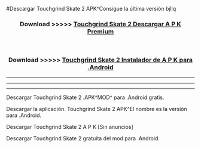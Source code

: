 #Descargar Touchgrind Skate 2 APK^Consigue la última versión bjllq



<div align="center">
<h3>Download >>>>> <a href="https://es-sites.web.app/?es= Touchgrind Skate 2">Touchgrind Skate 2 Descargar A P K Premium</a></h3><br>

<h3>Download >>>>> <a href="https://es-sites.web.app/?es= Touchgrind Skate 2">Touchgrind Skate 2 Instalador de A P K para .Android</a></h3>
</div>


----------------------------------------------------------

----------------------------------------------------------

----------------------------------------------------------

Descargar Touchgrind Skate 2 .APK^MOD^ para .Android gratis.

Descargar la aplicación. Touchgrind Skate 2 APK^El nombre es la versión para .Android.

Descargar Touchgrind Skate 2 A P K [Sin anuncios]

Descargar Touchgrind Skate 2 gratuita del mod para .Android.